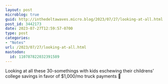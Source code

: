 ```yaml
---
layout: post
microblog: true
guid: http://inthedeltawaves.micro.blog/2023/07/27/looking-at-all.html
post_id: 3442173
date: 2023-07-27T12:59:57-0700
type: post
categories:
- "Notes"
url: /2023/07/27/looking-at-all.html
mastodon:
  id: 110787822032391589
---
```

Looking at all these 30-somethings with kids eschewing their childrens’ college savings in favor of $1,000/mo truck payments 👀
